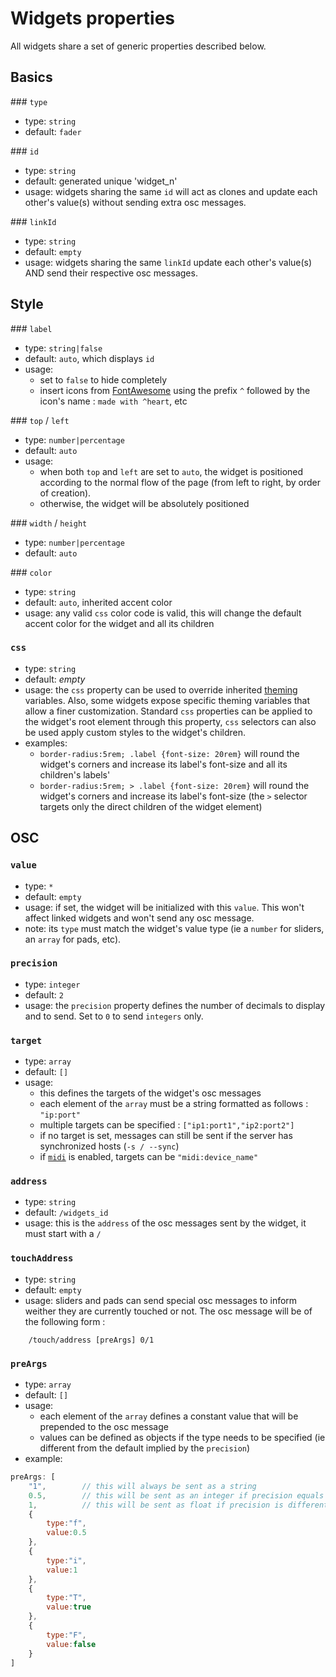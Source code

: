 # Widgets properties

All widgets share a set of generic properties described below.

## Basics

### `type`
- type: `string`
- default: `fader`

### `id`
- type: `string`
- default: generated unique 'widget_n'
- usage: widgets sharing the same `id` will act as clones and update each other's value(s) without sending extra osc messages.

### `linkId`
- type: `string`
- default: `empty`
- usage: widgets sharing the same `linkId` update each other's value(s) AND send their respective osc messages.


## Style

### `label`
- type: `string|false`
- default: `auto`, which displays `id`
- usage:
    - set to `false` to hide completely
    - insert icons from [FontAwesome](http://fontawesome.io/icons/) using the prefix `^` followed by the icon's name : `made with ^heart`, etc

### `top` / `left`
- type: `number|percentage`
- default: `auto`
- usage:
    - when both `top` and `left` are set to `auto`, the widget is positioned according to the normal flow of the page (from left to right, by order of creation).
    - otherwise, the widget will be absolutely positioned


### `width` / `height`
- type: `number|percentage`
- default: `auto`

### `color`
- type: `string`
- default: `auto`, inherited accent color
- usage: any valid `css` color code is valid, this will change the default accent color for the widget and all its children


### `css`
- type: `string`
- default: *empty*
- usage: the `css` property can be used to override inherited [theming](../extras/theming.md) variables. Also, some widgets expose specific theming variables that allow a finer customization. Standard `css` properties can be applied to the widget's root element through this property, `css` selectors can also be used apply custom styles to the widget's children.
- examples:
    - `border-radius:5rem; .label {font-size: 20rem}` will round the widget's corners and increase its label's font-size and all its children's labels'
    - `border-radius:5rem; > .label {font-size: 20rem}` will round the widget's corners and increase its label's font-size (the `>` selector targets only the direct children of the widget element)


## OSC


### `value`
- type: `*`
- default: `empty`
- usage: if set, the widget will be initialized with this `value`. This won't affect linked widgets and won't send any osc message.
- note: its `type` must match the widget's value type (ie a `number` for sliders, an `array` for pads, etc).


### `precision`
- type: `integer`
- default: `2`
- usage: the `precision` property defines the number of decimals to display and to send. Set to `0` to send `integers` only.

### `target`
- type: `array`
- default: `[]`
- usage:
    - this defines the targets of the widget's osc messages
    - each element of the `array` must be a string formatted as follows : `"ip:port"`
    - multiple targets can be specified : `["ip1:port1","ip2:port2"]`
    - if no target is set, messages can still be sent if the server has synchronized hosts (`-s / --sync`)
    - if [`midi`](../extras/midi.md) is enabled, targets can be `"midi:device_name"`

### `address`
- type: `string`
- default: `/widgets_id`
- usage: this is the `address` of the osc messages sent by the widget, it must start with a `/`

### `touchAddress`
- type: `string`
- default: `empty`
- usage: sliders and pads can send special osc messages to inform weither they are currently touched or not. The osc message will be of the following form :
```
    /touch/address [preArgs] 0/1
```

### `preArgs`
- type: `array`
- default: `[]`
- usage:
    - each element of the `array` defines a constant value that will be prepended to the osc message
    - values can be defined as objects if the type needs to be specified (ie different from the default implied by the `precision`)
- example:
```js
preArgs: [
    "1",        // this will always be sent as a string
    0.5,        // this will be sent as an integer if precision equals 0
    1,          // this will be sent as float if precision is different from 0
    {
        type:"f",
        value:0.5
    },
    {
        type:"i",
        value:1
    },
    {
        type:"T",
        value:true
    },
    {
        type:"F",
        value:false
    }
]
```
